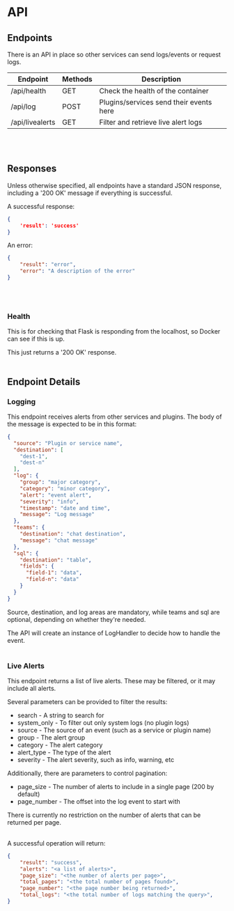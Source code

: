 # API
## Endpoints

There is an API in place so other services can send logs/events or request logs.

| Endpoint        | Methods | Description                                    |
| --------------- | ------- | ---------------------------------------------- |
| /api/health     | GET     | Check the health of the container              |
| /api/log        | POST    | Plugins/services send their events here        |
| /api/livealerts | GET     | Filter and retrieve live alert logs            |
</br></br>


## Responses

Unless otherwise specified, all endpoints have a standard JSON response, including a '200 OK' message if everything is successful.

A successful response:
```json
{
    'result': 'success'
}
```

An error:
```json
{
    "result": "error",
    "error": "A description of the error"
}
```
</br></br>


### Health

This is for checking that Flask is responding from the localhost, so Docker can see if this is up.

This just returns a '200 OK' response.
</br></br>


## Endpoint Details
### Logging

This endpoint receives alerts from other services and plugins. The body of the message is expected to be in this format:

```json
{
  "source": "Plugin or service name",
  "destination": [
    "dest-1",
    "dest-n"
  ],
  "log": {
    "group": "major category",
    "category": "minor category",
    "alert": "event alert",
    "severity": "info",
    "timestamp": "date and time",
    "message": "Log message"
  },
  "teams": {
    "destination": "chat destination",
    "message": "chat message"
  },
  "sql": {
    "destination": "table",
    "fields": {
      "field-1": "data",
      "field-n": "data"
    }
  }
}
```

Source, destination, and log areas are mandatory, while teams and sql are optional, depending on whether they're needed.

The API will create an instance of LogHandler to decide how to handle the event.
</br></br>


### Live Alerts

This endpoint returns a list of live alerts. These may be filtered, or it may include all alerts.

Several parameters can be provided to filter the results:
* search - A string to search for
* system_only - To filter out only system logs (no plugin logs)
* source - The source of an event (such as a service or plugin name)
* group - The alert group
* category - The alert category
* alert_type - The type of the alert
* severity - The alert severity, such as info, warning, etc

Additionally, there are parameters to control pagination:
* page_size - The number of alerts to include in a single page (200 by default)
* page_number - The offset into the log event to start with

There is currently no restriction on the number of alerts that can be returned per page.
</br></br>


A successful operation will return:
```json
{
    "result": "success",
    "alerts": "<a list of alerts>",
    "page_size": "<the number of alerts per page>",
    "total_pages": "<the total number of pages found>",
    "page_number": "<the page number being returned>",
    "total_logs": "<the total number of logs matching the query>",
}
```
</br></br>
